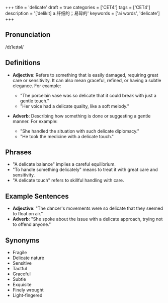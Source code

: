 +++
title = 'delicate'
draft = true
categories = ['CET4']
tags = ['CET4']
description = '[ˈdelikit] a.纤细的；易碎的'
keywords = ['ai words', 'delicate']
+++

## Pronunciation
/dɪˈleɪtəl/

## Definitions
- **Adjective**: Refers to something that is easily damaged, requiring great care or sensitivity. It can also mean graceful, refined, or having a subtle elegance. For example:
  - "The porcelain vase was so delicate that it could break with just a gentle touch."
  - "Her voice had a delicate quality, like a soft melody."

- **Adverb**: Describing how something is done or suggesting a gentle manner. For example:
  - "She handled the situation with such delicate diplomacy."
  - "He took the medicine with a delicate touch."

## Phrases
- "A delicate balance" implies a careful equilibrium.
- "To handle something delicately" means to treat it with great care and sensitivity.
- "A delicate touch" refers to skillful handling with care.

## Example Sentences
- **Adjective**: "The dancer's movements were so delicate that they seemed to float on air."
- **Adverb**: "She spoke about the issue with a delicate approach, trying not to offend anyone."

## Synonyms
- Fragile
- Delicate nature
- Sensitive
- Tactful
- Graceful
- Subtle
- Exquisite
- Finely wrought
- Light-fingered
